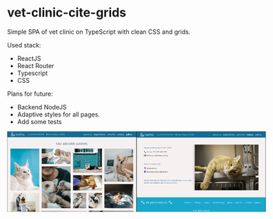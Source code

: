 # vet-clinic-cite-grids

Simple SPA of vet clinic on TypeScript with clean CSS and grids.

Used stack: 
 - ReactJS
 - React Router
 - Typescript
 - CSS

Plans for future: 
  - Backend NodeJS
  - Adaptive styles for all pages.
  - Add some tests


<div style="display:flex; margin: 0;" >
<img src="vet-clinic\public\images\gallery.png" title="Gallery demo" width = 300 style="display: inline-block; margin: 0;" />

  <img src="vet-clinic\public\images\contacts.png" title="Contacts demo" width = 300 style="display: inline-block; margin: 0;" />
</div>


